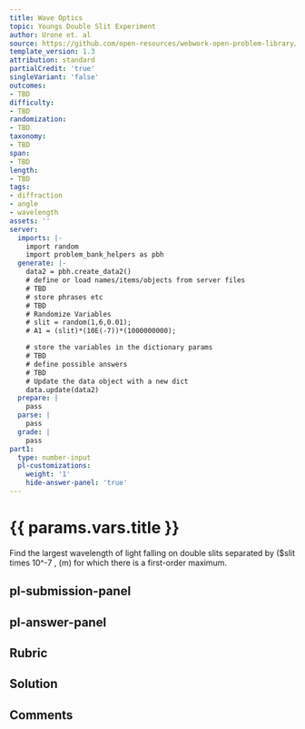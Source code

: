 ```yaml
---
title: Wave Optics
topic: Youngs Double Slit Experiment
author: Urone et. al
source: https://github.com/open-resources/webwork-open-problem-library/tree/master/Contrib/BrockPhysics/College_Physics_Urone/27.Wave_Optics/Youngs_Double_Slit_Experiment/NU_U17-27-03-009.pg
template_version: 1.3
attribution: standard
partialCredit: 'true'
singleVariant: 'false'
outcomes:
- TBD
difficulty:
- TBD
randomization:
- TBD
taxonomy:
- TBD
span:
- TBD
length:
- TBD
tags:
- diffraction
- angle
- wavelength
assets: ''
server:
  imports: |-
    import random
    import problem_bank_helpers as pbh
  generate: |-
    data2 = pbh.create_data2()
    # define or load names/items/objects from server files
    # TBD
    # store phrases etc
    # TBD
    # Randomize Variables
    # slit = random(1,6,0.01);
    # A1 = (slit)*(10E(-7))*(1000000000);

    # store the variables in the dictionary params
    # TBD
    # define possible answers
    # TBD
    # Update the data object with a new dict
    data.update(data2)
  prepare: |
    pass
  parse: |
    pass
  grade: |
    pass
part1:
  type: number-input
  pl-customizations:
    weight: '1'
    hide-answer-panel: 'true'
---
```


# {{ params.vars.title }} 


Find the largest wavelength of light falling on double slits separated by  ($slit times 10^-7 , (m) for which there is a first-order maximum.


## pl-submission-panel 


## pl-answer-panel 


## Rubric 


## Solution 


## Comments 


